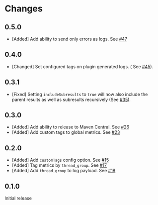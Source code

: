 # Changes

## 0.5.0

* [Added] Add ability to send only errors as logs.
  See [#47](https://github.com/DataDog/jmeter-datadog-backend-listener/issues/47)

## 0.4.0

* [Changed] Set configured tags on plugin generated logs. (
  See [#45](https://github.com/DataDog/jmeter-datadog-backend-listener/pull/45)).

## 0.3.1

* [Fixed] Setting `includeSubresults` to `true` will now also include the parent results as well as subresults
  recursively (See [#35](https://github.com/DataDog/jmeter-datadog-backend-listener/pull/35)).

## 0.3.0

* [Added] Add ability to release to Maven Central.
  See [#26](https://github.com/DataDog/jmeter-datadog-backend-listener/pull/26)
* [Added] Add custom tags to global metrics.
  See [#23](https://github.com/DataDog/jmeter-datadog-backend-listener/pull/23)

## 0.2.0

* [Added] Add `customTags` config option. See [#15](https://github.com/DataDog/jmeter-datadog-backend-listener/pull/15)
* [Added] Tag metrics by `thread_group`. See [#17](https://github.com/DataDog/jmeter-datadog-backend-listener/pull/17)
* [Added] Add `thread_group` to log payload.
  See [#18](https://github.com/DataDog/jmeter-datadog-backend-listener/pull/18)

## 0.1.0

Initial release
